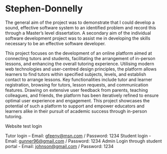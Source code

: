 # Stephen-Donnelly

The general aim of the project was to demonstrate that I could develop a
sound, effective software system to an identified problem and record this through a Master’s level
dissertation. A secondary aim of the individual software development project was to assist me in developing
the skills necessary to be an effective software developer.

This project focuses on the development of an online platform aimed at connecting tutors and
students, facilitating the arrangement of in-person lessons, and enhancing the overall tutoring
experience. Utilising modern web technologies and user-centred design principles, the platform allows
learners to find tutors within specified subjects, levels, and establish contact to arrange lessons. Key
functionalities include tutor and learner registration, browsing for tutors, lesson requests, and
communication features. Drawing on extensive user feedback from parents, teaching colleagues, and
friends, the platform has been iteratively refined to ensure optimal user experience and engagement.
This project showcases the potential of such a platform to support and empower educators and
learners alike in their pursuit of academic success through in-person tutoring.

Website test login

Tutor login – Email: gfeeny@msn.com / Password: 1234
Student login - Email: gunner96@gmail.com / Password: 1234
Admin Login through student portal - Email: johnson@gmail.com / Password: 1234

